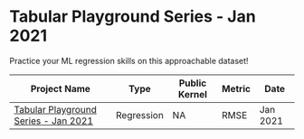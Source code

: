 # Tabular Playground Series - Jan 2021
Practice your ML regression skills on this approachable dataset!

| Project Name | Type  | Public Kernel |Metric | Date |
| ------ | ------ | ------ | ------ | ------ | 
| [Tabular Playground Series - Jan 2021](https://www.kaggle.com/c/tabular-playground-series-jan-2021) | Regression | NA | RMSE | Jan 2021 |